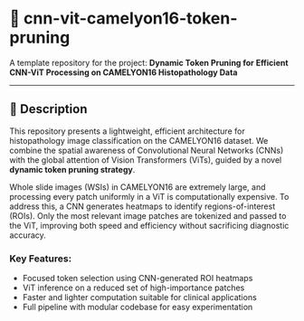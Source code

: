 # 📁 cnn-vit-camelyon16-token-pruning

A template repository for the project: **Dynamic Token Pruning for Efficient CNN-ViT Processing on CAMELYON16 Histopathology Data**

---

## 📄 Description

This repository presents a lightweight, efficient architecture for histopathology image classification on the CAMELYON16 dataset. We combine the spatial awareness of Convolutional Neural Networks (CNNs) with the global attention of Vision Transformers (ViTs), guided by a novel **dynamic token pruning strategy**.

Whole slide images (WSIs) in CAMELYON16 are extremely large, and processing every patch uniformly in a ViT is computationally expensive. To address this, a CNN generates heatmaps to identify regions-of-interest (ROIs). Only the most relevant image patches are tokenized and passed to the ViT, improving both speed and efficiency without sacrificing diagnostic accuracy.

### Key Features:
- Focused token selection using CNN-generated ROI heatmaps  
- ViT inference on a reduced set of high-importance patches  
- Faster and lighter computation suitable for clinical applications  
- Full pipeline with modular codebase for easy experimentation
